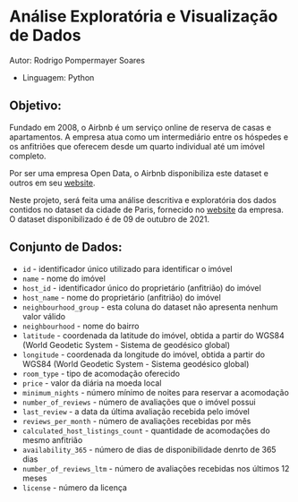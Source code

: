 # Análise Exploratória e Visualização de Dados

Autor: Rodrigo Pompermayer Soares

* Linguagem: Python 

## Objetivo:
Fundado em 2008, o Airbnb é um serviço online de reserva de casas e apartamentos. A empresa atua como um intermediário entre os hóspedes e os anfitriões que oferecem desde um quarto individual até um imóvel completo.

Por ser uma empresa Open Data, o Airbnb disponibiliza este dataset e outros em seu [website](http://insideairbnb.com/get-the-data.html).

Neste projeto, será feita uma análise descritiva e exploratória dos dados contidos no dataset da cidade de Paris, fornecido no [website](http://insideairbnb.com/get-the-data.html) da empresa. O dataset disponibilizado é de 09 de outubro de 2021.

## Conjunto de Dados:

 - ``id`` - identificador único utilizado para identificar o imóvel
 - ``name`` - nome do imóvel
 - ``host_id`` - identificador único do proprietário (anfitrião) do imóvel
 - ``host_name`` - nome do proprietário (anfitrião) do imóvel
 - ``neighbourhood_group`` - esta coluna do dataset não apresenta nenhum valor válido
 - ``neighbourhood`` -  nome do bairro
 - ``latitude`` - coordenada da latitude do imóvel, obtida a partir do WGS84 (World Geodetic System - Sistema de geodésico global)
 - ``longitude`` - coordenada da longitude do imóvel, obtida a partir do WGS84 (World Geodetic System - Sistema geodésico global)
 - ``room_type`` - tipo de acomodação oferecido
 - ``price`` - valor da diária na moeda local
 - ``minimum_nights`` - número mínimo de noites para reservar a acomodação 
 - ``number_of_reviews`` - número de avaliações que o imóvel possui
 - ``last_review`` - a data da última avaliação recebida pelo imóvel
 - ``reviews_per_month`` - número de avaliações recebidas por mês
 - ``calculated_host_listings_count`` - quantidade de acomodações do mesmo anfitrião
 - ``availability_365`` - número de dias de disponibilidade denrto de 365 dias
 - ``number_of_reviews_ltm`` -  número de avaliações recebidas nos últimos 12 meses
 - ``license`` - número da licença
